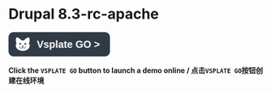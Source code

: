# Drupal 8.3-rc-apache

<a href="https://www.vsplate.com/?docker-compose=https://github.com/vsplate/dcenvs/drupal/8.3-rc-apache"><img alt="VSPLATE GO" src="https://raw.githubusercontent.com/vsplate/images/master/vsgo_btn.png" width="200px"></a>

**Click the `VSPLATE GO` button to launch a demo online / 点击`VSPLATE GO`按钮创建在线环境**